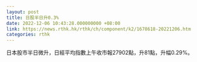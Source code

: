 ```yaml
---
layout: post
title: 日股半日升0.3%
date: 2022-12-06 10:43:28.000000000 +08:00
link: https://news.rthk.hk/rthk/ch/component/k2/1678618-20221206.htm
categories: rthk
---
```


日本股市半日微升，日經平均指數上午收市報27902點，升81點，升幅0.29%。
